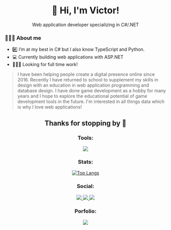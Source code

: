 <div align="center">
  <h1>👋 Hi, I'm Victor!</h1>
  <p>Web application developer specializing in C#/.NET</p>
</div>

### 👨🏽‍💻 About me
- #️⃣ I’m at my best in C# but I also know TypeScript and Python.
- 💻 Currently building web applications with ASP.NET
- 👨🏽‍💻 Looking for full time work!

> I have been helping people create a digital presence online since 2016. Recently I have returned to school to supplement my skills in design with an education in web application programming and database design. I have done game development as a hobby for many years and I hope to explore the educational potential of game development tools in the future. I'm interested in all things data which is why I love web applications!

<h2 align="center">Thanks for stopping by 👋</h2>


<h3 align="center">Tools:</h3>
<p align="center">
  <a href="https://skillicons.dev">
    <img src="https://skillicons.dev/icons?i=cs,dotnet,angular,bootstrap,html,css,ts,azure,visualstudio,vscode,js,py" />
  </a>
</p>

<div align="center">
  <h3 align="center">Stats:</h3>
  
  [![Top Langs](https://github-readme-stats.vercel.app/api/top-langs/?username=celestialmachine&layout=compact)](https://github.com/anuraghazra/github-readme-stats)

  <h3 align="center">Social:</h3>
  <a href="https://www.linkedin.com/in/victor-diaz-30082b134/">
    <img src="https://img.shields.io/badge/LinkedIn-blue?logo=linkedin&logoColor=white&style=for-the-badge">
  </a>
  <a href="https://www.instagram.com/corporateaf/">
    <img src="https://img.shields.io/badge/Instagram-E4405F?logo=Instagram&logoColor=white&style=for-the-badge">
  </a>
  <a href="https://www.threads.net/@corporateaf">
    <img src="https://img.shields.io/badge/Threads-000000?logo=Threads&logoColog=white&style=for-the-badge">
  </a>

  <h3 align="center">Porfolio:</h3>
  <a href="https://vicdiaz.dev/">
    <img src="https://img.shields.io/badge/VicDiaz.dev-F72585?logo=html5&logoColor=white&style=for-the-badge">
  </a>
</div>

<!---
celestialmachine/celestialmachine is a ✨ special ✨ repository because its `README.md` (this file) appears on your GitHub profile.
You can click the Preview link to take a look at your changes.
--->
